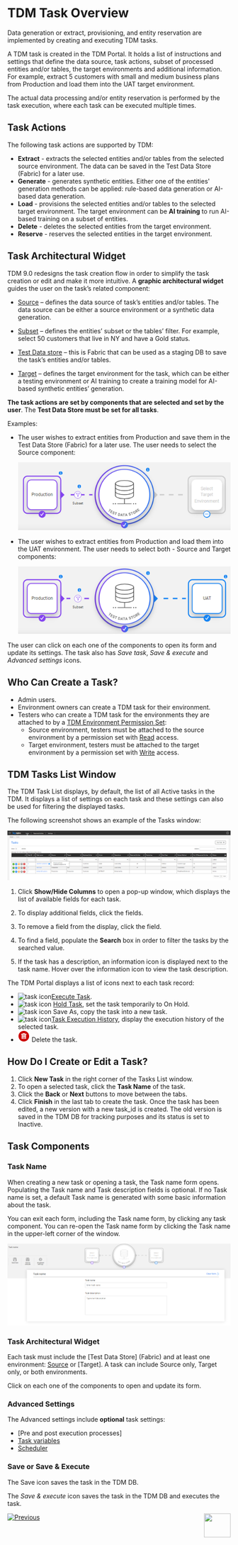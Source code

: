 # TDM Task Overview

Data generation or extract, provisioning, and entity reservation are implemented by creating and executing TDM tasks. 

A TDM task is created in the TDM Portal. It holds a list of instructions and settings that define the data source, task actions, subset of processed entities and/or tables, the target environments and additional information. For example, extract 5 customers with small and medium business plans from Production and load them into the UAT target environment.

The actual data processing and/or entity reservation is performed by the task execution, where each task can be executed multiple times.

## Task Actions

The following task actions are supported by TDM:

- **Extract** - extracts the selected entities and/or tables from the selected source environment. The data can be saved in the Test Data Store (Fabric) for a later use.
- **Generate** - generates synthetic entities. Either one of the entities' generation methods can be applied: rule-based data generation or AI-based data generation. 
- **Load** - provisions the selected entities and/or tables to the selected target environment. The target environment can be **AI training** to run AI-based training on a subset of entities. 
- **Delete** - deletes the selected entities from the target environment.
- **Reserve** - reserves the selected entities in the target environment.



## Task Architectural Widget

TDM 9.0 redesigns the task creation flow in order to simplify the task creation or edit and make it more intuitive. A **graphic architectural widget** guides the user on the task’s related component:

- [Source](14a_task_source_component.md) – defines the data source of task’s entities and/or tables. The data source can be either a source environment or a synthetic data generation.

- [Subset](15_task_subset_component.md) – defines the entities’ subset or the tables’ filter. For example, select 50 customers that live in NY and have a Gold status.

- [Test Data store](16_task_test_data_store_component.md) – this is Fabric that can be used as a staging DB to save the task’s entities and/or tables.

- [Target](17_task_target_component.md) – defines the target environment for the task, which can be either a testing environment or AI training to create a training model for AI-based synthetic entities’ generation.
  

**The task actions are set by components that are selected and set by the user**. The **Test Data Store must be set for all tasks**.

Examples: 

- The user wishes to extract entities from Production and save them in the Test Data Store (Fabric) for a later use. The user needs to select the Source component:

  

  ![extract task widget](images/task_widget_extract_only.png)

- The user wishes to extract entities from Production and load them into the UAT environment. The user needs to select both - Source and Target components:

  ![load task widget](images/task_widget_load.png)



The user can click on each one of the components to open its form and update its settings. The task also has *Save task*, *Save & execute* and *Advanced settings* icons.

## Who Can Create a Task?

-  Admin users.
-  Environment owners can create a TDM task for their environment.
-  Testers who can create a TDM task for the environments they are attached to by a [TDM Environment Permission Set](10_environment_roles_tab.md):
   - Source environment, testers must be attached to the source environment by a permission set with [Read](10_environment_roles_tab.md#read-and-write-and-number-of-entities) access.
   - Target environment, testers must be attached to the target environment by a permission set with [Write](10_environment_roles_tab.md#read-and-write-and-number-of-entities) access.



## TDM Tasks List Window

The TDM Task List displays, by default, the list of all Active tasks in the TDM. 
It displays a list of settings on each task and these settings can also be used for filtering the displayed tasks.

The following screenshot shows an example of the Tasks window: 

  ![tasks list](images/tdm_task_list_window.png)

  

1. Click **Show/Hide Columns** to open a pop-up window, which displays the list of available fields for each task. 

2. To display additional fields, click the fields.

3. To remove a field from the display, click the field.

4. To find a field, populate the **Search** box in order to filter the tasks by the searched value.

5. If the task has a description, an information icon is displayed next to the task name. Hover over the information icon to view the task description.

The TDM Portal displays a list of icons next to each task record:

- ![task icon](images/execute_task_icon.png)[Execute Task](26_task_execution.md). 
- ![task icon](images/hold_task_icon.png) [Hold Task](26_task_execution.md#holding-task-execution), set the task temporarily to On Hold.
- ![task icon](images/save_as_icon.png) Save As, copy the task into a new task.
- ![task icon](images/task_execution_history_icon.png)[Task Execution History](27_task_execution_history.md), display the execution history of the selected task.
-  ![delete icon](images/delete_task_icon.png) Delete the task.



## How Do I Create or Edit a Task?

1. Click **New Task** in the right corner of the Tasks List window.
2. To open a selected task, click the **Task Name** of the task.
3. Click the **Back** or **Next** buttons to move between the tabs. 
4. Click **Finish** in the last tab to create the task.
Once the task has been edited, a new version with a new task_id is created. The old version is saved in the TDM DB for tracking purposes and its status is set to Inactive.

## Task Components

### Task Name

When creating a new task or opening a task, the Task name form opens. Populating the Task name and Task description fields is optional. If no Task name is set, a default Task name is generated with some basic information about the task.

You can exit each form, including the Task name form, by clicking any task component. You can re-open the Task name form by clicking the Task name in the upper-left corner of the window.

![task name](images/task_name_form.png)

### Task Architectural Widget

Each task must include the [Test Data Store] (Fabric) and at least one environment: [Source](14a_task_source_component.md) or [Target]. A task can include Source only, Target only, or both environments.

Click on each one of the components to open and update its form.

### Advanced Settings

The Advanced settings include **optional** task settings:

- [Pre and post execution processes]
- [Task variables](23_task_globals_tab.md)
- [Scheduler](22_task_execution_timing_tab.md)

### Save or Save & Execute

The Save icon saves the task in the TDM DB.

The *Save & execute* icon saves the task in the TDM DB and executes the task.



 [![Previous](/articles/images/Previous.png)](13_reserved_entities_window.md)[<img align="right" width="60" height="54" src="/articles/images/Next.png">](14a_task_source_component.md)


